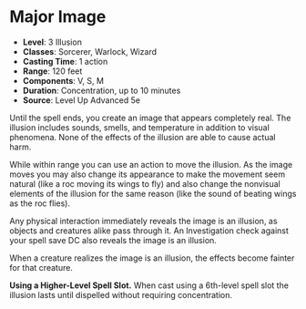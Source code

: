 # Major Image

- **Level**: 3 Illusion
- **Classes**: Sorcerer, Warlock, Wizard
- **Casting Time**: 1 action
- **Range**: 120 feet
- **Components**: V, S, M
- **Duration**: Concentration, up to 10 minutes
- **Source**: Level Up Advanced 5e

Until the spell ends, you create an image that appears completely real. The illusion includes sounds, smells, and temperature in addition to visual phenomena. None of the effects of the illusion are able to cause actual harm.

While within range you can use an action to move the illusion. As the image moves you may also change its appearance to make the movement seem natural (like a roc moving its wings to fly) and also change the nonvisual elements of the illusion for the same reason (like the sound of beating wings as the roc flies).

Any physical interaction immediately reveals the image is an illusion, as objects and creatures alike pass through it. An Investigation check against your spell save DC also reveals the image is an illusion.

When a creature realizes the image is an illusion, the effects become fainter for that creature.

**Using a Higher-Level Spell Slot.** When cast using a 6th-level spell slot the illusion lasts until dispelled without requiring concentration.
